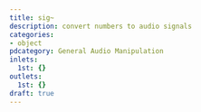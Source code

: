 ```yaml
---
title: sig~
description: convert numbers to audio signals
categories:
- object
pdcategory: General Audio Manipulation
inlets:
  1st: {}
outlets:
  1st: {}
draft: true
---
```


